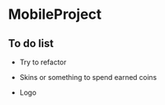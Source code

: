 # MobileProject

## To do list 
- Try to refactor

- Skins or something to spend earned coins

- Logo

